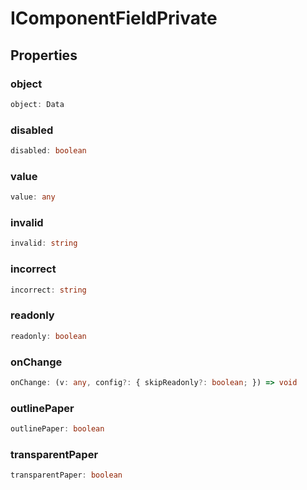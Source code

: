 # IComponentFieldPrivate

## Properties

### object

```ts
object: Data
```

### disabled

```ts
disabled: boolean
```

### value

```ts
value: any
```

### invalid

```ts
invalid: string
```

### incorrect

```ts
incorrect: string
```

### readonly

```ts
readonly: boolean
```

### onChange

```ts
onChange: (v: any, config?: { skipReadonly?: boolean; }) => void
```

### outlinePaper

```ts
outlinePaper: boolean
```

### transparentPaper

```ts
transparentPaper: boolean
```
